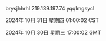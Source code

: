brysjhhrhl 219.139.197.74 yqqlmgsycl

2024年 10月 31日 星期四 01:00:02 CST

2024年 10月 30日 星期三 17:00:02 GMT
